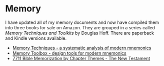 # Memory

I have updated all of my memory documents and now have compiled them into three books for sale on Amazon. They are grouped in a series called *Memory Techniques and Toolkits* by Douglas Hoff. There are paperback and Kindle versions available.
- [Memory Techniques - a systematic analysis of modern mnemonics](https://www.amazon.com/gp/product/B0CJ9TH9X4)
- [Memory Toolbox - design tools for modern mnemonics](https://www.amazon.com/gp/product/B0CJ9SYPBJ)
- [7711 Bible Memorization by Chapter Themes - The New Testament](https://www.amazon.com/gp/product/B0CJ9W2JQD)
  
